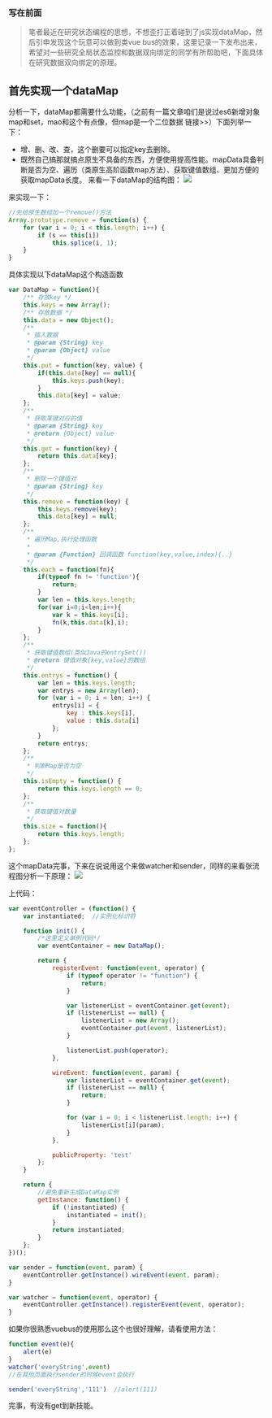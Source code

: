 <!-- 1650789964793 -->
<!-- JS实现WATCHER,SENDER状态编程【老掉牙的技术重拾】 -->
<!-- 老博客搬运：笔者最近在研究状态编程的思想，不想歪打正着碰到了js实现dataMap，然后引申发现这个玩意可以做到类vue bus的效果，这里记录一下发布出来，希望对一些研究全局状态监控和数据双向绑定的同学有所帮助吧，下面具体在研究数据双向绑定的原理。-->
<!-- JS实现WATCHER,SENDER状态编程【老掉牙的技术重拾】 的缩略图url -->

### 写在前面
>笔者最近在研究状态编程的思想，不想歪打正着碰到了js实现dataMap，然后引申发现这个玩意可以做到类vue bus的效果，这里记录一下发布出来，希望对一些研究全局状态监控和数据双向绑定的同学有所帮助吧，下面具体在研究数据双向绑定的原理。

## 首先实现一个dataMap
分析一下，dataMap都需要什么功能，（之前有一篇文章咱们是说过es6新增对象map和set，mao和这个有点像，但map是一个二位数据 链接>>）下面列举一下：

* 增、删、改、查，这个删要可以指定key去删除。
* 既然自己搞那就搞点原生不具备的东西，方便使用提高性能。mapData具备判断是否为空、遍历（类原生高阶函数map方法）、获取键值数组、更加方便的获取mapData长度。
来看一下dataMap的结构图：
![](https://i.loli.net/2019/01/03/5c2d5eda9b878.png)

来实现一下：
```js
//先给原生数组加一个remove()方法
Array.prototype.remove = function(s) {
	for (var i = 0; i < this.length; i++) {
		if (s == this[i])
			this.splice(i, 1);
	}
}
```
具体实现以下dataMap这个构造函数
```js
var DataMap = function(){
    /** 存放key */
    this.keys = new Array();
	/** 存放数据 */
    this.data = new Object();
    /**
	 * 插入数据
	 * @param {String} key
	 * @param {Object} value
	 */
	this.put = function(key, value) {
		if(this.data[key] == null){
			this.keys.push(key);
		}
		this.data[key] = value;
    };
    /**
	 * 获取某键对应的值
	 * @param {String} key
	 * @return {Object} value
	 */
	this.get = function(key) {
		return this.data[key];
    };
    /**
	 * 删除一个键值对
	 * @param {String} key
	 */
	this.remove = function(key) {
		this.keys.remove(key);
		this.data[key] = null;
	};
    /**
	 * 遍历Map,执行处理函数
	 *
	 * @param {Function} 回调函数 function(key,value,index){..}
	 */
	this.each = function(fn){
		if(typeof fn != 'function'){
			return;
		}
		var len = this.keys.length;
		for(var i=0;i<len;i++){
			var k = this.keys[i];
			fn(k,this.data[k],i);
		}
    };
    /**
	 * 获取键值数组(类似Java的entrySet())
	 * @return 键值对象{key,value}的数组
	 */
	this.entrys = function() {
		var len = this.keys.length;
		var entrys = new Array(len);
		for (var i = 0; i < len; i++) {
			entrys[i] = {
				key : this.keys[i],
				value : this.data[i]
			};
		}
		return entrys;
	};
    /**
	 * 判断Map是否为空
	 */
	this.isEmpty = function() {
		return this.keys.length == 0;
    };
    /**
	 * 获取键值对数量
	 */
	this.size = function(){
		return this.keys.length;
	};
};
```
这个mapData完事，下来在说说用这个来做watcher和sender，同样的来看张流程图分析一下原理：
![](https://i.loli.net/2019/01/03/5c2d6dec36359.png)

上代码：
```js
var eventController = (function() {
    var instantiated;  //实例化标识符

    function init() {
        /*这里定义单例代码*/
        var eventContainer = new DataMap();

        return {
            registerEvent: function(event, operator) {
                if (typeof operator != "function") {
                    return;
                }

                var listenerList = eventContainer.get(event);
                if (listenerList == null) {
                    listenerList = new Array();
                    eventContainer.put(event, listenerList);
                }

                listenerList.push(operator);
            },

            wireEvent: function(event, param) {
                var listenerList = eventContainer.get(event);
                if (listenerList == null) {
                    return;
                }

                for (var i = 0; i < listenerList.length; i++) {
                    listenerList[i](param);
                }
            },

            publicProperty: 'test'
        };
    }

    return {
        //避免重新生成DataMap实例
        getInstance: function() {
            if (!instantiated) {
                instantiated = init();
            }
            return instantiated;
        }
    };
})();

var sender = function(event, param) {
    eventController.getInstance().wireEvent(event, param);
}

var watcher = function(event, operator) {
    eventController.getInstance().registerEvent(event, operator);
}
```
如果你很熟悉vuebus的使用那么这个也很好理解，请看使用方法：
```js
function event(e){
    alert(e)
}
watcher('everyString',event)
//在其他页面执行sender的时候event会执行

sender('everyString','111')  //alert(111)
```
完事，有没有get到新技能。